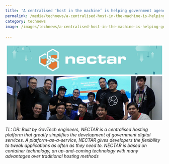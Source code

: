 ```yaml
---
title: 'A centralised ‘host in the machine’ is helping government agencies fast-track digital services'
permalink: /media/technews/a-centralised-host-in-the-machine-is-helping-government-agencies-fast-track-digital-services
category: technews
image: /images/technews/a-centralised-host-in-the-machine-is-helping-government-agencies-fast-track-digital-services-part-1.png

---
```



![A centralised ‘host in the machine’ is helping government agencies fast-track digital services](/images/technews/a-centralised-host-in-the-machine-is-helping-government-agencies-fast-track-digital-services-part-1.png)

*TL: DR: Built by GovTech engineers, NECTAR is a centralised hosting platform that greatly simplifies the development of government digital services. A platform-as-a-service, NECTAR gives developers the flexibility to tweak applications as often as they need to. NECTAR is based on container technology, an up-and-coming technology with many advantages over traditional hosting methods*

